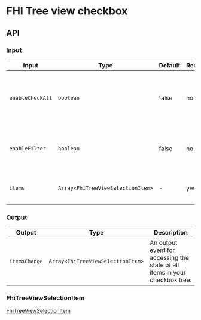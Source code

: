 # FHI Tree view checkbox

## API

### Input

| Input             | Type                               | Default | Required | Description |
| ----------------- | ---------------------------------- | ------- | -------- | ----------- |
| `enableCheckAll`  | `boolean`                          | false   | no       | Enable a button with text "Velg alle" above each level of checkboxes. |
| `enableFilter`    | `boolean`                          | false   | no       | Enable a text input for filtering the checkbox tree. |
| `items`           | `Array<FhiTreeViewSelectionItem>`  | -       | yes      | Array of all items in checkbox tree. |

### Output

| Output        | Type                              | Description |
| ------------- | --------------------------------- | ----------- |
| `itemsChange` | `Array<FhiTreeViewSelectionItem>` | An output event for accessing the state of all items in your checkbox tree. |

### FhiTreeViewSelectionItem

[FhiTreeViewSelectionItem](../README.md#fhitreeviewselectionitem)
